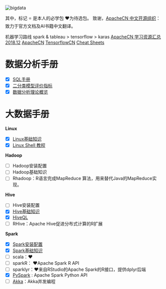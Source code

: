 ﻿![bigdata](https://img-blog.csdn.net/20180625094806495?watermark/2/text/aHR0cHM6Ly9ibG9nLmNzZG4ubmV0L3FxXzQxNTE4Mjc3/font/5a6L5L2T/fontsize/400/fill/I0JBQkFCMA==/dissolve/70)

其中，标记 <kbd>⭐</kbd> 是本人的必学包 ❤为待选包。
致谢，[ApacheCN 中文开源组织](http://www.apachecn.org/#)：致力于官方文档及AI书籍中文翻译。

机器学习路线 spark & tableau > tensorflow > karas
[ApacheCN 学习资源汇总 2018.12](https://blog.csdn.net/wizardforcel/article/details/85317667)
[ApacheCN](http://www.apachecn.org/#)
[TensorflowCN](https://tensorflow.google.cn/tutorials/?hl=zh-cn)
[Cheat Sheets](https://blog.csdn.net/qq_41518277/article/details/80215702)

# 数据分析手册
- [x] [SQL手册](https://blog.csdn.net/qq_41518277/article/details/80913656)
- [x] [二分类模型评价指标](https://blog.csdn.net/qq_41518277/article/details/82722194)
- [x] [数据分析理论概览](https://blog.csdn.net/qq_41518277/article/details/80259992)
# 大数据手册

**Linux**

- [x] [Linux基础知识][linux]
- [x] [Linux Shell 教程][shell]

[linux]: https://blog.csdn.net/qq_41518277/article/details/80720390
[shell]: https://blog.csdn.net/qq_41518277/article/details/80772546

**Hadoop**

- [ ] Hadoop安装配置
- [ ] Hadoop基础知识
- [ ] Rhadoop：R语言完成MapReduce 算法，用来替代Java的MapReduce实现。

**Hive**

- [ ] Hive安装配置
- [x] [Hive基础知识][hivebasic]
- [x] [HiveQL][HiveQL]
- [ ] RHive：Apache Hive促进分布式计算的R扩展

[HiveQL]: https://blog.csdn.net/qq_41518277/article/details/80902191
[hivebasic]: https://blog.csdn.net/zhongqi2513/article/details/69388239

**Spark**

- [x] [Spark安装配置][spark]
- [x] [Spark基础知识](https://blog.csdn.net/qq_41518277/article/details/84558396)
- [ ] scala：❤
- [ ] sparkR： ❤Apache Spark R API
- [ ] sparklyr：❤来自RStudio的Apache Spark的R接口，提供dplyr后端
- [x] [PySpark][PySpark] : Apache Spark Python API
- [ ] [Akka][akka]：Akka并发编程

[spark]: https://blog.csdn.net/qq_41518277/article/details/80795049
[akka]: https://blog.csdn.net/lovehuangjiaju/article/details/51039985
[PySpark]: https://blog.csdn.net/qq_41518277/article/details/96487035
